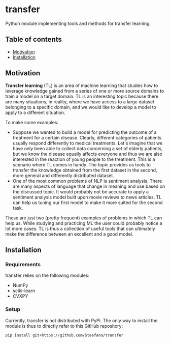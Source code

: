 # transfer
Python module implementing tools and methods for transfer learning.
## Table of contents
* [Motivation](#motivation)
* [Installation](#installation)
## Motivation
**Transfer learning** (TL) is an area of machine learning that studies how to leverage knowledge gained from a series of one or more source domains to train a model on a target domain. TL is an interesting topic because there are many situations, in reality, where we have access to a large dataset belonging to a specific domain, and we would like to develop a model to apply to a different situation.

To make some examples:
* Suppose we wanted to build a model for predicting the outcome of a treatment for a certain disease. Clearly, different categories of patients usually respond differently to medical treatments. Let's imagine that we have only been able to collect data concerning a set of elderly patients, but we know the disease equally affects everyone and thus we are also interested in the reaction of young people to the treatment. This is a scenario where TL comes in handy. The topic provides us tools to transfer the knowledge obtained from the first dataset in the second, more general and differently distributed dataset.
* One of the most common problems of NLP is sentiment analysis. There are many aspects of language that change in meaning and use based on the discussed topic. It would probably not be accurate to apply a sentiment analysis model built upon movie reviews to news articles. TL can help us tuning our first model to make it more suited for the second task.

These are just two (pretty frequent) examples of problems in which TL can help us. While studying and practicing ML the user could probably notice a lot more cases. TL is thus a collection of useful tools that can ultimately make the difference between an excellent and a good model.
## Installation
### Requirements
transfer relies on the following modules:
* NumPy
* sciki-learn
* CVXPY
### Setup
Currently, transfer is not distributed with PyPi. The only way to install the module is thus to directly refer to this GitHub repository:
```
pip install git+https://github.com/Steefano/transfer
```
